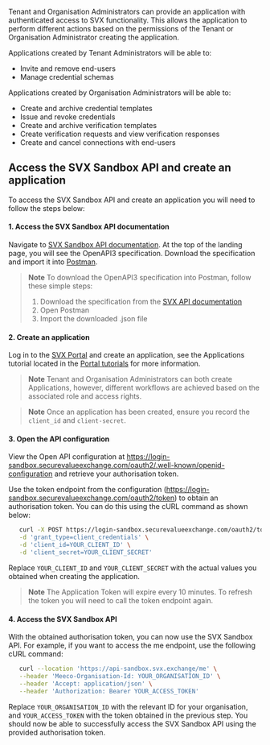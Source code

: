 Tenant and Organisation Administrators can provide an application with authenticated access to SVX functionality. This allows the application to perform different actions based on the permissions of the Tenant or Organisation Administrator creating the application.

Applications created by Tenant Administrators will be able to:
* Invite and remove end-users
* Manage credential schemas

Applications created by Organisation Administrators will be able to:
* Create and archive credential templates
* Issue and revoke credentials
* Create and archive verification templates
* Create verification requests and view verification responses
* Create and cancel connections with end-users

## Access the SVX Sandbox API and create an application

To access the SVX Sandbox API and create an application you will need to follow the steps below:

#### 1. Access the SVX Sandbox API documentation

Navigate to [SVX Sandbox API documentation](https://api-reference-sandbox.svx.exchange/). At the top of the landing page, you will see the OpenAPI3 specification. Download the specification and import it into [Postman](https://learning.postman.com/docs/integrations/available-integrations/working-with-openAPI/).

> **Note**
> To download the OpenAPI3 specification into Postman, follow these simple steps:
> 1. Download the specification from the [SVX API documentation](https://api-reference-sandbox.svx.exchange/)
> 2. Open Postman
> 3. Import the downloaded .json file

#### 2. Create an application

Log in to the [SVX Portal](https://portal-sandbox.securevalueexchange.com/login) and create an application, see the Applications tutorial located in the [Portal tutorials](guides/portal-tutorials/README.md) for more information. 

> **Note**
> Tenant and Organisation Administrators can both create Applications, however, different workflows are achieved based on the associated role and access rights.

> **Note**
> Once an application has been created, ensure you record the ``client_id`` and ``client-secret``.

#### 3. Open the API configuration

View the Open API configuration at https://login-sandbox.securevalueexchange.com/oauth2/.well-known/openid-configuration and retrieve your authorisation token.

Use the token endpoint from the configuration (https://login-sandbox.securevalueexchange.com/oauth2/token) to obtain an authorisation token. You can do this using the cURL command as shown below:
```bash
   curl -X POST https://login-sandbox.securevalueexchange.com/oauth2/token \
   -d 'grant_type=client_credentials' \
   -d 'client_id=YOUR_CLIENT_ID' \
   -d 'client_secret=YOUR_CLIENT_SECRET'
```

Replace `YOUR_CLIENT_ID` and `YOUR_CLIENT_SECRET` with the actual values you obtained when creating the application.

> **Note**
> The Application Token will expire every 10 minutes. To refresh the token you will need to call the token endpoint again.

#### 4. Access the SVX Sandbox API

With the obtained authorisation token, you can now use the SVX Sandbox API. For example, if you want to access the me endpoint, use the following cURL command:
```bash
   curl --location 'https://api-sandbox.svx.exchange/me' \
   --header 'Meeco-Organisation-Id: YOUR_ORGANISATION_ID' \
   --header 'Accept: application/json' \
   --header 'Authorization: Bearer YOUR_ACCESS_TOKEN'
```

Replace `YOUR_ORGANISATION_ID` with the relevant ID for your organisation, and `YOUR_ACCESS_TOKEN` with the token obtained in the previous step. You should now be able to successfully access the SVX Sandbox API using the provided authorisation token. 

